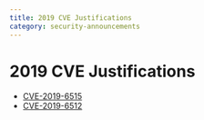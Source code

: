 ```yaml
---
title: 2019 CVE Justifications
category: security-announcements
---
```


# 2019 CVE Justifications

* [CVE-2019-6515]({{#base_path#}}/security-announcements/cve-justifications/2019/CVE-2019-6515/)
* [CVE-2019-6512]({{#base_path#}}/security-announcements/cve-justifications/2019/CVE-2019-6512/)
